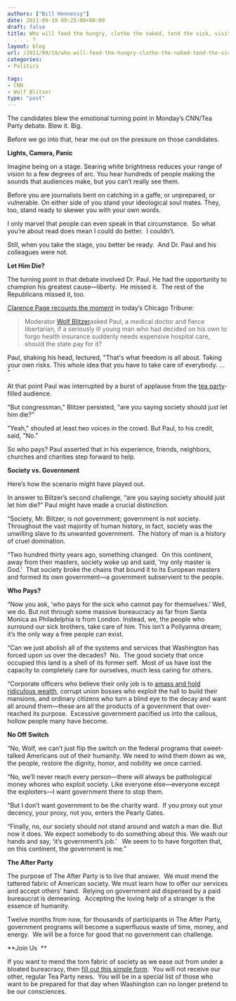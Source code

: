 ```yaml
---
authors: ["Bill Hennessy"]
date: 2011-09-19 09:25:00+00:00
draft: false
title: Who will feed the hungry, clothe the naked, tend the sick, visit the imprisoned
  . . . ?
layout: blog
url: /2011/09/19/who-will-feed-the-hungry-clothe-the-naked-tend-the-sick-visit-the-imprisoned/
categories:
- Politics

tags:
- CNN
- Wolf Blitzer
type: "post"
---
```


The candidates blew the emotional turning point in Monday’s CNN/Tea Party debate. Blew it. Big.

Before we go into that, hear me out on the pressure on those candidates.

**Lights, Camera, Panic**

Imagine being on a stage. Searing white brightness reduces your range of vision to a few degrees of arc. You hear hundreds of people making the sounds that audiences make, but you can’t really see them.

Before you are journalists bent on catching in a gaffe, or unprepared, or vulnerable. On either side of you stand your ideological soul mates. They, too, stand ready to skewer you with your own words.

I only marvel that people can even speak in that circumstance.  So what you’re about read does mean I could do better.  I couldn’t.

Still, when you take the stage, you better be ready.  And Dr. Paul and his colleagues were not.

**Let Him Die?**

The turning point in that debate involved Dr. Paul. He had the opportunity to champion his greatest cause—liberty.  He missed it.  The rest of the Republicans missed it, too.

[Clarence Page recounts the moment](https://www.chicagotribune.com/news/columnists/ct-oped-0918-page-20110918,0,4993328.column) in today’s Chicago Tribune:



> Moderator [Wolf Blitzer](https://www.chicagotribune.com/topic/arts-culture/mass-media/news-media/wolf-blitzer-PECLB0004418.topic)asked Paul, a medical doctor and fierce libertarian, if a seriously ill young man who had decided on his own to forgo health insurance suddenly needs expensive hospital care, should the state pay for it?

Paul, shaking his head, lectured, "That's what freedom is all about. Taking your own risks. This whole idea that you have to take care of everybody. ... "

At that point Paul was interrupted by a burst of applause from the [tea party](https://www.chicagotribune.com/topic/politics/tea-party-movement-ORCIG000068.topic)-filled audience.

"But congressman," Blitzer persisted, "are you saying society should just let him die?"

"Yeah," shouted at least two voices in the crowd. But Paul, to his credit, said, "No."

So who pays? Paul asserted that in his experience, friends, neighbors, churches and charities step forward to help.



**Society vs. Government**

Here’s how the scenario might have played out.

In answer to Blitzer’s second challenge, “are you saying society should just let him die?” Paul might have made a crucial distinction.

“Society, Mr. Blitzer, is not government; government is not society. Throughout the vast majority of human history, in fact, society was the unwilling slave to its unwanted government.  The history of man is a history of cruel domination.

“Two hundred thirty years ago, something changed.  On this continent, away from their masters, society woke up and said, ‘my only master is God.'  That society broke the chains that bound it to its European masters and formed its own government—a government subservient to the people.

**Who Pays?**

“Now you ask, ‘who pays for the sick who cannot pay for themselves.’ Well, we do. But not through some massive bureaucracy as far from Santa Monica as Philadelphia is from London. Instead, we, the people who surround our sick brothers, take care of him. This isn’t a Pollyanna dream; it’s the only way a free people can exist.

“Can we just abolish all of the systems and services that Washington has forced upon us over the decades?  No.  The good society that once occupied this land is a shell of its former self.  Most of us have lost the capacity to completely care for ourselves, much less caring for others.

“Corporate officers who believe their only job is to [amass and hold ridiculous wealth](https://online.wsj.com/article/SB10001424053111903532804576566862041674794.html?mod=WSJ_hps_editorsPicks_3), corrupt union bosses who exploit the hall to build their mansions, and ordinary citizens who turn a blind eye to the decay and want all around them—these are all the products of a government that over-reached its purpose.  Excessive government pacified us into the callous, hollow people many have become.

**No Off Switch**

“No, Wolf, we can’t just flip the switch on the federal programs that sweet-talked Americans out of their humanity. We need to wind them down as we, the people, restore the dignity, honor, and nobility we once carried.

“No, we’ll never reach every person—there will always be pathological money whores who exploit society. Like everyone else—everyone except the exploiters—I want government there to stop them.

“But I don’t want government to be the charity ward.  If you proxy out your decency, your proxy, not you, enters the Pearly Gates.

“Finally, no, our society should not stand around and watch a man die. But now it does. We expect somebody to do something about this. We wash our hands and say, ‘it’s government’s job.’   We seem to to have forgotten that, on this continent, the government is me.”

**The After Party**

The purpose of The After Party is to live that answer.  We must mend the tattered fabric of American society. We must learn how to offer our services and accept others’ hand.  Relying on government aid dispensed by a paid bureaucrat is demeaning.  Accepting the loving help of a stranger is the essence of humanity.

Twelve months from now, for thousands of participants in The After Party, government programs will become a superfluous waste of time, money, and energy.  We will be a force for good that no government can challenge.

**Join Us  **

If you want to mend the torn fabric of society as we ease out from under a bloated bureacracy, then [fill out this simple form](https://eepurl.com/fThsX).  You will not receive our other, regular Tea Party news.  You will be in a special list of those who want to be prepared for that day when Washington can no longer pretend to be our consciences.
